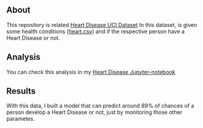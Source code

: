 ## About

This repository is related [Heart Disease UCI Dataset](https://www.kaggle.com/ronitf/heart-disease-uci)
In this dataset, is given some health conditions ([heart.csv](https://github.com/viniciusov/heart-disease/blob/master/heart.csv)) and if the respective person have a Heart Disease or not.

## Analysis

You can check this analysis in my [Heart Disease Jupyter-notebook](https://nbviewer.jupyter.org/github/viniciusov/heart-disease/blob/master/heart-disease.ipynb)

## Results

With this data, I built a model that can predict around 89% of chances of a person develop a Heart Disease or not, just by monitoring those other parametes.
